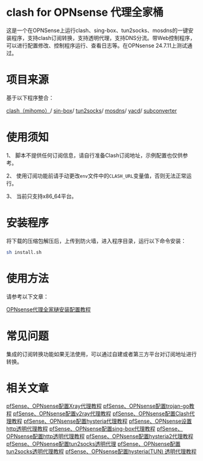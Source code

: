 # clash for OPNsense 代理全家桶
这是一个在OPNSense上运行clash、sing-box、tun2socks、mosdns的一键安装程序，支持clash订阅转换，支持透明代理，支持DNS分流。带Web控制程序，可以进行配置修改、控制程序运行、查看日志等。在OPNsense 24.7.11上测试通过。

# 项目来源
基于以下程序整合：

[clash（mihomo）](https://github.com/MetaCubeX/mihomo/releases)/
[sin-box](https://github.com/SagerNet/sing-box)/
[tun2socks](https://github.com/xjasonlyu/tun2socks)/ 
[mosdns](https://github.com/IrineSistiana/mosdns)/
[yacd](https://github.com/haishanh/yacd)/
[subconverter](https://github.com/tindy2013/subconverter)

# 使用须知
1、 脚本不提供任何订阅信息，请自行准备Clash订阅地址，示例配置也仅供参考。

2、 使用订阅功能前请手动更改`env`文件中的`CLASH_URL`变量值，否则无法正常运行。

3、 当前只支持x86_64平台。

# 安装程序
将下载的压缩包解压后，上传到防火墙，进入程序目录，运行以下命令安装：

```bash
sh install.sh
```
# 使用方法
请参考以下文章：

[OPNsense代理全家樋安装配置教程](https://pfchina.org/?p=14148)

# 常见问题

集成的订阅转换功能如果无法使用，可以通过自建或者第三方平台对订阅地址进行转换。

# 相关文章

[pfSense、OPNsense配置Xray代理教程](https://pfchina.org/?p=13013)
[pfSense、OPNsense配置trojan-go教程](https://pfchina.org/?p=9885)
[pfSense、OPNsense配置v2ray代理教程](https://pfchina.org/?p=4032)
[pfSense、OPNsense配置Clash代理教程](https://pfchina.org/?p=10526)
[pfSense、OPNsense配置hysteria代理教程](https://pfchina.org/?p=9524)
[pfSense、OPNsense设置http透明代理教程](https://pfchina.org/?p=13572)
[pfSense、OPNsense配置sing-box代理教程](https://pfchina.org/?p=12933)
[pfSense、OPNsense配置http透明代理教程](https://pfchina.org/?p=13572)
[pfSense、OPNsense配置hysteria2代理教程](https://pfchina.org/?p=13065)
[pfSense、OPNsense配置tun2socks透明代理](https://pfchina.org/?p=13437)
[pfSense、OPNsense配置tun2socks透明代理教程](https://pfchina.org/?p=13437)
[pfSense、OPNsense配置hysteria(TUN) 透明代理教程](https://pfchina.org/?p=13480)
